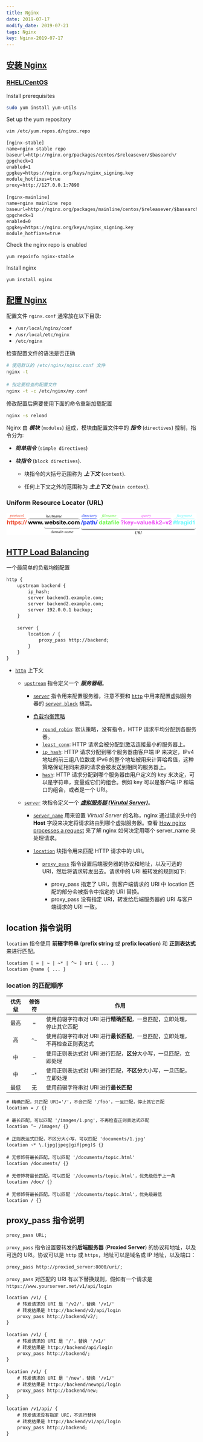 ```yaml
---
title: Nginx
date: 2019-07-17
modify_date: 2019-07-21
tags: Nginx
key: Nginx-2019-07-17
---
```


## [安装 Nginx][01]

### [RHEL/CentOS][011]

Install prerequisites

```sh
sudo yum install yum-utils
```

Set up the yum repository

```sh
vim /etc/yum.repos.d/nginx.repo
```

<!--more-->

```text
[nginx-stable]
name=nginx stable repo
baseurl=http://nginx.org/packages/centos/$releasever/$basearch/
gpgcheck=1
enabled=1
gpgkey=https://nginx.org/keys/nginx_signing.key
module_hotfixes=true
proxy=http://127.0.0.1:7890

[nginx-mainline]
name=nginx mainline repo
baseurl=http://nginx.org/packages/mainline/centos/$releasever/$basearch/
gpgcheck=1
enabled=0
gpgkey=https://nginx.org/keys/nginx_signing.key
module_hotfixes=true
```

Check the nginx repo is enabled

```sh
yum repoinfo nginx-stable
```

Install nginx

```sh
yum install nginx
```

## [配置 Nginx][02]

配置文件 `nginx.conf` 通常放在以下目录:

- `/usr/local/nginx/conf`
- `/usr/local/etc/nginx`
- `/etc/nginx`

检查配置文件的语法是否正确

```sh
# 使用默认的 /etc/nginx/nginx.conf 文件
nginx -t

# 指定要检查的配置文件
nginx -t -c /etc/nginx/my.conf
```

修改配置后需要使用下面的命令重新加载配置

```sh
nginx -s reload
```

Nginx 由 ***模块*** (`modules`) 组成，模块由配置文件中的 ***指令*** (`directives`) 控制，指令分为:

- ***简单指令*** (`simple directives`)

- ***块指令*** (`block directives`).

  - 块指令的大括号范围称为 ***上下文*** (`context`).

  - 任何上下文之外的范围称为 ***主上下文*** (`main context`).

### Uniform Resource Locator (URL)

![URL](/assets/images/nginx/URL.png)

## [HTTP Load Balancing](https://docs.nginx.com/nginx/admin-guide/load-balancer/http-load-balancer/)

一个最简单的负载均衡配置

```nginx
http {
    upstream backend {
        ip_hash;
        server backend1.example.com;
        server backend2.example.com;
        server 192.0.0.1 backup;
    }

    server {
        location / {
            proxy_pass http://backend;
        }
    }
}
```

- [`http`][11] 上下文

  - [`upstream`][21] 指令定义一个 ***服务器组***。

    - [`server`][22] 指令用来配置服务器，注意不要和 [`http`][11] 中用来配置虚拟服务器的 [`server block`][12] 搞混。

    - [负载均衡策略][230]

      - [`round_robin`][231]: 默认策略，没有指令，HTTP 请求平均分配到各服务器。
      - [`least_conn`][232]: HTTP 请求会被分配到激活连接最小的服务器上。
      - [`ip_hash`][233]: HTTP 请求分配到哪个服务器由客户端 IP 来决定，IPv4 地址的前三组八位数或 IPv6 的整个地址被用来计算哈希值，这种策略保证相同来源的请求会被发送到相同的服务器上。
      - [`hash`][234]: HTTP 请求分配到哪个服务器由用户定义的 key 来决定，可以是字符串，变量或它们的组合。例如 key 可以是客户端 IP 和端口的组合，或者是一个 URI。
  
  - [`server`][12] 块指令定义一个 [***虚拟服务器 (Virutal Server)***][9]。

    - [`server_name`][121] 用来设置 *Virtual Server* 的名称，nginx 通过请求头中的 **Host** 字段来决定将请求路由到哪个虚拟服务器。查看 [How nginx processes a request][1211] 来了解 nginx 如何决定用哪个 server_name 来处理请求。
    - [`location`][13] 块指令用来匹配 HTTP 请求中的 URI。

      - [`proxy_pass`][31] 指令设置后端服务器的协议和地址，以及可选的 URI，然后将请求转发出去。请求中的 URI 被转发的规则如下:

        - proxy_pass 指定了 URI，则客户端请求的 URI 中 location 匹配的部分会被指令中指定的 URI 替换。
        - proxy_pass 没有指定 URI，转发给后端服务器的 URI 与客户端请求的 URI 一致。

## location 指令说明

`location` 指令使用 **前辍字符串** (**prefix string** 或 **prefix location**) 和 **正则表达式** 来进行匹配。

```nginx
location [ = | ~ | ~* | ^~ ] uri { ... }
location @name { ... }
```

### location 的匹配顺序

| 优先级 | 修饰符 | 作用                                                        |
| :---: | :---: | ---------------------------------------------------------- |
| 最高 |  `=`   | 使用前辍字符串对 URI 进行**精确匹配**，一旦匹配，立即处理，停止其它匹配 |
| 高 |  `^~`  | 使用前辍字符串对 URI 进行**最长匹配**，一旦匹配，立即处理，不再检查正则表达式 |
| 中 |  `~`   | 使用正则表达式对 URI 进行匹配，**区分**大小写，一旦匹配，立即处理 |
| 中 |  `~*`  | 使用正则表达式对 URI 进行匹配，**不区分**大小写，一旦匹配，立即处理 |
| 最低 |   无   | 使用前辍字符串对 URI 进行**最长匹配**                           |

```nginx
# 精确匹配，只匹配 URI='/'，不会匹配 '/foo'，一旦匹配，停止其它匹配
location = / {}

# 最长匹配，可以匹配 '/images/1.png'，不再检查正则表达式匹配
location ^~ /images/ {}

# 正则表达式匹配，不区分大小写，可以匹配 'documents/1.jpg'
location ~* \.(jpg|jpeg|gif|png)$ {}

# 无修饰符最长匹配，可以匹配 '/documents/topic.html'
location /documents/ {}

# 无修饰符最长匹配，可以匹配 '/documents/topic.html'，优先级低于上一条
location /doc/ {}

# 无修饰符最长匹配，可以匹配 '/documents/topic.html'，优先级最低
location / {}
```

## proxy_pass 指令说明

```nginx
proxy_pass URL;
```

`proxy_pass` 指令设置要转发的**后端服务器** (**Proxied Server**) 的协议和地址，以及可选的 URI。协议可以是 `http` 或 `https`，地址可以是域名或 IP 地址，以及端口：

```nginx
proxy_pass http://proxied_server:8000/uri/;
```

`proxy_pass` 对匹配的 URI 有以下替换规则，假如有一个请求是 `https://www.yourserver.net/v1/api/login`

```nginx
location /v1/ {
    # 转发请求的 URI 是 '/v2/'，替换 '/v1/'
    # 转发结果是 http://backend/v2/api/login
    proxy_pass http://backend/v2/;
}

location /v1/ {
    # 转发请求的 URI 是 '/'，替换 '/v1/'
    # 转发结果是 http://backend/api/login
    proxy_pass http://backend/;
}

location /v1/ {
    # 转发请求的 URI 是 '/new'，替换 '/v1/'
    # 转发结果是 http://backend/newapi/login
    proxy_pass http://backend/new;
}

location /v1/api/ {
    # 转发请求没有指定 URI，不进行替换
    # 转发结果是 http://backend/v1/api/login
    proxy_pass http://backend;
}
```

[01]: https://nginx.org/en/linux_packages.html#instructions
[011]: https://nginx.org/en/linux_packages.html#RHEL-CentOS
[02]: https://nginx.org/en/docs/beginners_guide.html
[10]: https://nginx.org/en/docs/http/ngx_http_core_module.html
[11]: https://nginx.org/en/docs/http/ngx_http_core_module.html#http
[12]: https://nginx.org/en/docs/http/ngx_http_core_module.html#server
[121]: https://nginx.org/en/docs/http/server_names.html
[1211]: https://nginx.org/en/docs/http/request_processing.html
[13]: https://nginx.org/en/docs/http/ngx_http_core_module.html#location
[20]: https://nginx.org/en/docs/http/ngx_http_upstream_module.html
[21]: https://nginx.org/en/docs/http/ngx_http_upstream_module.html#upstream
[22]: https://nginx.org/en/docs/http/ngx_http_upstream_module.html#server
[230]: https://nginx.org/en/docs/http/load_balancing.html#nginx_load_balancing_methods
[231]: https://nginx.org/en/docs/http/load_balancing.html#nginx_load_balancing_configuration
[232]: https://nginx.org/en/docs/http/ngx_http_upstream_module.html#least_conn
[233]: https://nginx.org/en/docs/http/ngx_http_upstream_module.html#ip_hash
[234]: https://nginx.org/en/docs/http/ngx_http_upstream_module.html#hash
[31]: http://nginx.org/en/docs/http/ngx_http_proxy_module.html#proxy_pass
[9]: https://docs.nginx.com/nginx/admin-guide/basic-functionality/managing-configuration-files/#virtual-servers